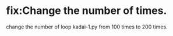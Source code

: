# fix:Change the number of times.

change the number of loop kadai-1.py from 100 times to 200 times.

